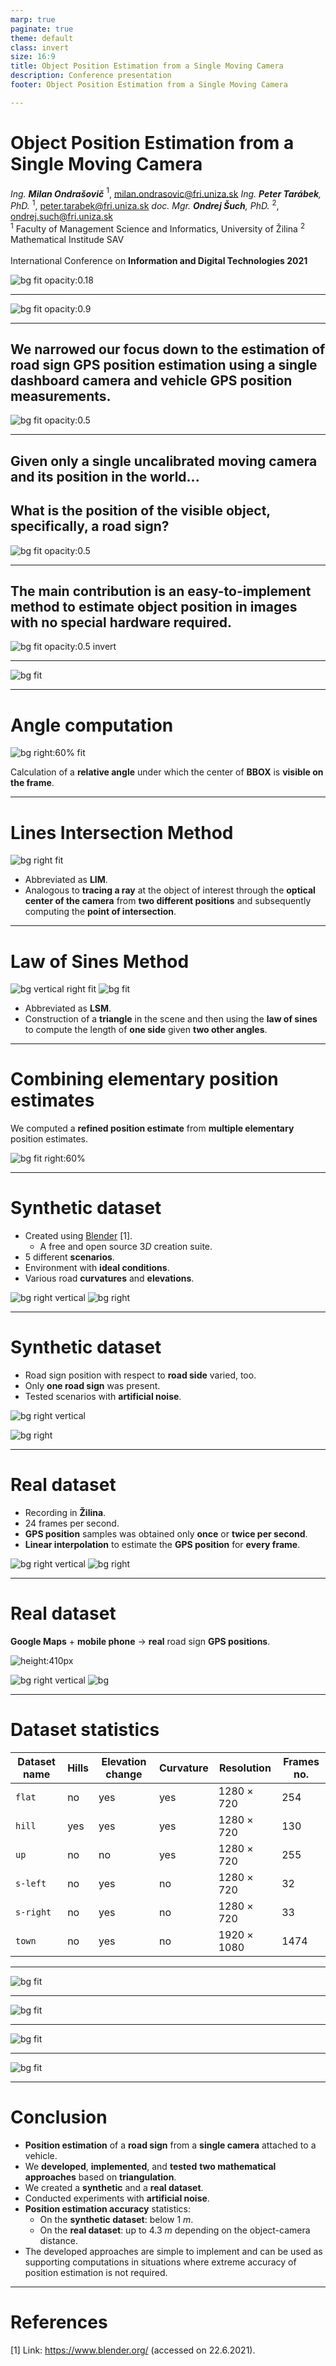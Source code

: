 ```yaml
---
marp: true
paginate: true
theme: default
class: invert
size: 16:9
title: Object Position Estimation from a Single Moving Camera
description: Conference presentation
footer: Object Position Estimation from a Single Moving Camera

---
```

<!--
_header: ''
_footer: ''
_paginate: false
-->

# Object Position Estimation from a Single Moving Camera

*Ing. **Milan Ondrašovič*** $^1$,  milan.ondrasovic@fri.uniza.sk
*Ing. **Peter Tarábek**, PhD.* $^1$, peter.tarabek@fri.uniza.sk
*doc. Mgr. **Ondrej Šuch**, PhD.* $^2$, ondrej.such@fri.uniza.sk
\
$^1$ Faculty of Management Science and Informatics, University of Žilina
$^2$ Mathematical Institude SAV
\
\
International Conference on **Information and Digital Technologies 2021**

![bg fit opacity:0.18](./images/FRI_logo_standalone.jpg)

---
<!--
header: ''
paginate: true
-->

![bg fit opacity:0.9](./images/road_map_with_camera.jpg)

---

## We narrowed our focus down to the estimation of road sign GPS position estimation using a single dashboard camera and vehicle GPS position measurements.

![bg fit opacity:0.5](./images/dashboard_camera.jpg)

---
## Given only a single uncalibrated moving camera and its position in the world...

## What is the position of the visible object, specifically, a road sign?

![bg fit opacity:0.5](./images/zilina_view.jpg)

---

## The main contribution is an easy-to-implement method to estimate object position in images with no special hardware required.

![bg fit opacity:0.5 invert](./images/equation.jpg)

---
<!--
header: Preliminaries
-->
![bg fit](./images/triangle_construction.png)

---
# Angle computation

![bg right:60% fit](./images/angle_calc.png)

Calculation of a **relative angle** under which the center of **BBOX** is **visible on the frame**.

---
<!--
header: Methodology
_class: ''
-->
# Lines Intersection Method

![bg right fit](./images/lines_intersection.png)

* Abbreviated as **LIM**.
* Analogous to **tracing a ray** at the object of interest through the **optical center of the camera** from **two different positions** and subsequently computing the **point of intersection**.

---
<!--
_class: ''
-->

# Law of Sines Method

![bg vertical right fit](./images/law_of_sines_01.png)
![bg fit](./images/law_of_sines_02.png)

* Abbreviated as **LSM**.
* Construction of a **triangle** in the scene and then using the **law of sines** to compute the length of **one side** given **two other angles**.

---
<!--
_class: ''
-->

# Combining elementary position estimates

We computed a **refined position estimate** from **multiple elementary** position estimates.

![bg fit right:60%](./images/road_sign_composition.png)

---
<!--
header: Dataset creation
-->
# Synthetic dataset

* Created using [Blender](https://www.blender.org/) [1].
  * A free and open source $3D$ creation suite.
* $5$ different **scenarios**.
* Environment with **ideal conditions**.
* Various road **curvatures** and **elevations**.

![bg right vertical](./images/sd_sample_flat.jpg)
![bg right](./images/sd_sample_hill.jpg)

---
# Synthetic dataset

* Road sign position with respect to **road side** varied, too.
* Only **one road sign** was present.
* Tested scenarios with **artificial noise**.

![bg right vertical](./images/sd_sample_s-left.jpg)

![bg right](./images/sd_sample_s-right.jpg)

---
# Real dataset

* Recording in **Žilina**.
* $24$ frames per second.
* **GPS position** samples was obtained only **once** or **twice per second**.
* **Linear interpolation** to estimate the **GPS position** for **every frame**.

![bg right vertical](./images/rd_sample_zilina_02.jpg)
![bg right](./images/rd_sample_zilina_01.jpg)

---
# Real dataset

**Google Maps** $+$ **mobile phone** $\to$ **real** road sign **GPS positions**.

![height:410px](./images/google_maps_gps.png)

![bg right vertical](./images/google_maps_view.png)
![bg](./images/mobile_phone_GPS.jpg)

---
# Dataset statistics

| Dataset name       | Hills | Elevation change | Curvature | Resolution         | Frames no. |
| ------------------ | ----- | ---------------- | --------- | ------------------ | ---------- |
| $\texttt{flat}$    | no    | yes              | yes       | $1280 \times 720$  | $254$      |
| $\texttt{hill}$    | yes   | yes              | yes       | $1280 \times 720$  | $130$      |
| $\texttt{up}$      | no    | no               | yes       | $1280 \times 720$  | $255$      |
| $\texttt{s-left}$  | no    | yes              | no        | $1280 \times 720$  | $32$       |
| $\texttt{s-right}$ | no    | yes              | no        | $1280 \times 720$  | $33$       |
| $\texttt{town}$    | no    | yes              | no        | $1920 \times 1080$ | $1474$     |

---
<!--
header: Experiments
_class: ''
-->
![bg fit](./images/position_estimates_hill.png)

---
<!--
_class: ''
-->

![bg fit](./images/mean_pos_estimation_accuracy.png)

---
<!--
_class: ''
-->

![bg fit](./images/stdev_pos_estimation_accuracy.png)

---
<!--
_class: ''
-->

![bg fit](./images/dist_influence_real.png)

---
<!--
header: Contribution
-->
# Conclusion

* **Position estimation** of a **road sign** from a **single camera** attached to a vehicle.
* We **developed**, **implemented**, and **tested** **two mathematical approaches** based on **triangulation**.
* We created a **synthetic** and a **real dataset**.
* Conducted experiments with **artificial noise**.
* **Position estimation accuracy** statistics:
  * On the **synthetic dataset**: below $1~m$.
  * On the **real dataset**: up to $4.3~m$ depending on the object-camera distance.
* The developed approaches are simple to implement and can be used as supporting computations in situations where extreme accuracy of position estimation is not required.

---
<!--
header: ''
-->
# References

[1] Link: https://www.blender.org/ (accessed on 22.6.2021).